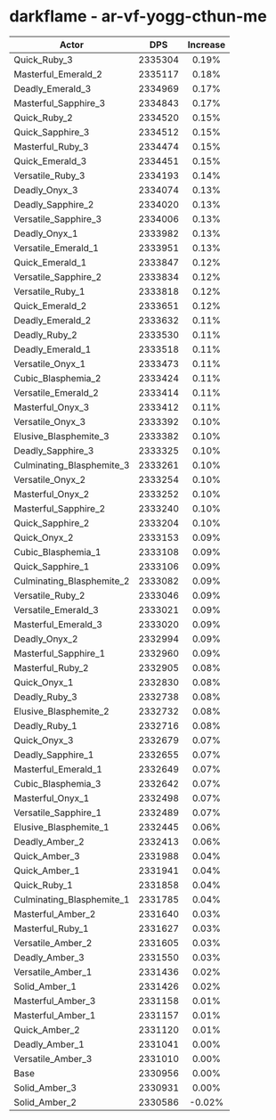 # darkflame - ar-vf-yogg-cthun-me
| Actor | DPS | Increase |
|---|:---:|:---:|
|Quick_Ruby_3|2335304|0.19%|
|Masterful_Emerald_2|2335117|0.18%|
|Deadly_Emerald_3|2334969|0.17%|
|Masterful_Sapphire_3|2334843|0.17%|
|Quick_Ruby_2|2334520|0.15%|
|Quick_Sapphire_3|2334512|0.15%|
|Masterful_Ruby_3|2334474|0.15%|
|Quick_Emerald_3|2334451|0.15%|
|Versatile_Ruby_3|2334193|0.14%|
|Deadly_Onyx_3|2334074|0.13%|
|Deadly_Sapphire_2|2334020|0.13%|
|Versatile_Sapphire_3|2334006|0.13%|
|Deadly_Onyx_1|2333982|0.13%|
|Versatile_Emerald_1|2333951|0.13%|
|Quick_Emerald_1|2333847|0.12%|
|Versatile_Sapphire_2|2333834|0.12%|
|Versatile_Ruby_1|2333818|0.12%|
|Quick_Emerald_2|2333651|0.12%|
|Deadly_Emerald_2|2333632|0.11%|
|Deadly_Ruby_2|2333530|0.11%|
|Deadly_Emerald_1|2333518|0.11%|
|Versatile_Onyx_1|2333473|0.11%|
|Cubic_Blasphemia_2|2333424|0.11%|
|Versatile_Emerald_2|2333414|0.11%|
|Masterful_Onyx_3|2333412|0.11%|
|Versatile_Onyx_3|2333392|0.10%|
|Elusive_Blasphemite_3|2333382|0.10%|
|Deadly_Sapphire_3|2333325|0.10%|
|Culminating_Blasphemite_3|2333261|0.10%|
|Versatile_Onyx_2|2333254|0.10%|
|Masterful_Onyx_2|2333252|0.10%|
|Masterful_Sapphire_2|2333240|0.10%|
|Quick_Sapphire_2|2333204|0.10%|
|Quick_Onyx_2|2333153|0.09%|
|Cubic_Blasphemia_1|2333108|0.09%|
|Quick_Sapphire_1|2333106|0.09%|
|Culminating_Blasphemite_2|2333082|0.09%|
|Versatile_Ruby_2|2333046|0.09%|
|Versatile_Emerald_3|2333021|0.09%|
|Masterful_Emerald_3|2333020|0.09%|
|Deadly_Onyx_2|2332994|0.09%|
|Masterful_Sapphire_1|2332960|0.09%|
|Masterful_Ruby_2|2332905|0.08%|
|Quick_Onyx_1|2332830|0.08%|
|Deadly_Ruby_3|2332738|0.08%|
|Elusive_Blasphemite_2|2332732|0.08%|
|Deadly_Ruby_1|2332716|0.08%|
|Quick_Onyx_3|2332679|0.07%|
|Deadly_Sapphire_1|2332655|0.07%|
|Masterful_Emerald_1|2332649|0.07%|
|Cubic_Blasphemia_3|2332642|0.07%|
|Masterful_Onyx_1|2332498|0.07%|
|Versatile_Sapphire_1|2332489|0.07%|
|Elusive_Blasphemite_1|2332445|0.06%|
|Deadly_Amber_2|2332413|0.06%|
|Quick_Amber_3|2331988|0.04%|
|Quick_Amber_1|2331941|0.04%|
|Quick_Ruby_1|2331858|0.04%|
|Culminating_Blasphemite_1|2331785|0.04%|
|Masterful_Amber_2|2331640|0.03%|
|Masterful_Ruby_1|2331627|0.03%|
|Versatile_Amber_2|2331605|0.03%|
|Deadly_Amber_3|2331550|0.03%|
|Versatile_Amber_1|2331436|0.02%|
|Solid_Amber_1|2331426|0.02%|
|Masterful_Amber_3|2331158|0.01%|
|Masterful_Amber_1|2331157|0.01%|
|Quick_Amber_2|2331120|0.01%|
|Deadly_Amber_1|2331041|0.00%|
|Versatile_Amber_3|2331010|0.00%|
|Base|2330956|0.00%|
|Solid_Amber_3|2330931|0.00%|
|Solid_Amber_2|2330586|-0.02%|
